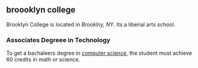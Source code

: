 ## broooklyn college
Brooklyn College is located in _Brooklny, NY_.
Its a liberial arts school.

### Associates Degreee in Technology
To get a bachaleers degree in [computer science](http://www.brooklyn.cuny.edu/web/academics/schools/naturalsciences/departments/computers.php), the student must achieve 60 credits in math or science.
